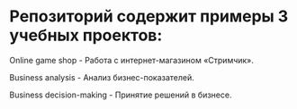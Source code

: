 # Репозиторий содержит примеры 3 учебных проектов:
Online game shop - Работа с интернет-магазином «Стримчик».

Business analysis - Анализ бизнес-показателей. 

Business decision-making - Принятие решений в бизнесе. 
